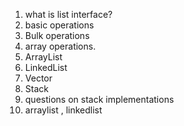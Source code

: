 1. what is list interface?
2. basic operations 
3. Bulk operations
4. array operations.
5. ArrayList
6. LinkedList
7. Vector
8. Stack
9. questions on stack implementations
10. arraylist , linkedlist

